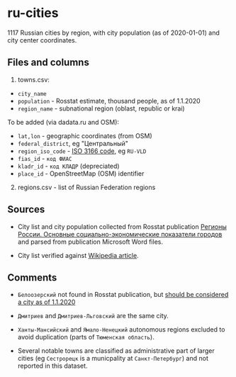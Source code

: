 # ru-cities

1117 Russian cities by region, with city population (as of 2020-01-01) and city center coordinates.

## Files and columns

1. towns.csv:

- `city_name`
- `population` - Rosstat estimate, thousand people, as of 1.1.2020
- `region_name` - subnational region (oblast, republic or krai)

To be added (via dadata.ru and OSM):

- `lat,lon` - geographic coordinates (from OSM)
- `federal_district`, eg "Центральный"
- `region_iso_code` - [ISO 3166 code](https://en.wikipedia.org/wiki/ISO_3166-2:RU), eg `RU-VLD`
- `fias_id` - `код ФИАС`
- `kladr_id` - `код КЛАДР` (depreciated)
- `place_id` - OpenStreetMap (OSM) identifier

2. regions.csv - list of Russian Federation regions

## Sources

- City list and city population collected from Rosstat publication [Регионы России. Основные социально-экономические показатели городов](https://rosstat.gov.ru/folder/210/document/13206) and parsed from publication Microsoft Word files.

- City list verified against [Wikipedia article](https://ru.wikipedia.org/wiki/%D0%A1%D0%BF%D0%B8%D1%81%D0%BE%D0%BA_%D0%B3%D0%BE%D1%80%D0%BE%D0%B4%D0%BE%D0%B2_%D0%A0%D0%BE%D1%81%D1%81%D0%B8%D0%B8).

## Comments

- `Белоозерский` not found in Rosstat publication, but [should be considered a city as of 1.1.2020](https://github.com/epogrebnyak/ru-cities/issues/5#issuecomment-886179980)

- `Дмитриев` and `Дмитриев-Льговский` are the same city.

- `Ханты-Мансийский` and `Ямало-Ненецкий` autonomous regions excluded to avoid duplication
  (parts of `Тюменская область`).

- Several notable towns are classified as administrative part of larger cities (eg `Сестрорецк` is a municpality at  `Санкт-Петербург`) and not reported in this dataset.
